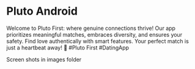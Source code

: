 # Pluto Android
Welcome to Pluto First: where genuine connections thrive! Our app prioritizes meaningful matches, embraces diversity, and ensures your safety. Find love authentically with smart features. Your perfect match is just a heartbeat away! 💖 #Pluto First #DatingApp

Screen shots in images folder
